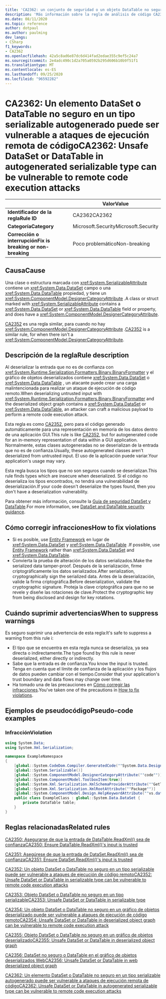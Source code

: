 ```yaml
---
title: 'CA2362: un conjunto de seguridad o un objeto DataTable no seguro en un tipo serializable generado automáticamente puede ser vulnerable a ataques de ejecución remota de código (análisis de código)'
description: 'Más información sobre la regla de análisis de código CA2362: el conjunto de información no seguro o DataTable en el tipo serializable generado automáticamente puede ser vulnerable a ataques de ejecución remota de código'
ms.date: 08/11/2020
ms.topic: reference
author: dotpaul
ms.author: paulming
dev_langs:
- CSharp
f1_keywords:
- CA2362
ms.openlocfilehash: 42a5c8ad6e87dc6d414fad2edae355c9ef5c24a7
ms.sourcegitcommit: 2e4adc490c1d2a705a0592b295d606b10b9f51f1
ms.translationtype: MT
ms.contentlocale: es-ES
ms.lasthandoff: 09/25/2020
ms.locfileid: "96592282"
---
```

# <a name="ca2362-unsafe-dataset-or-datatable-in-autogenerated-serializable-type-can-be-vulnerable-to-remote-code-execution-attacks"></a><span data-ttu-id="42b3b-103">CA2362: Un elemento DataSet o DataTable no seguro en un tipo serializable autogenerado puede ser vulnerable a ataques de ejecución remota de código</span><span class="sxs-lookup"><span data-stu-id="42b3b-103">CA2362: Unsafe DataSet or DataTable in autogenerated serializable type can be vulnerable to remote code execution attacks</span></span>

| | <span data-ttu-id="42b3b-104">Valor</span><span class="sxs-lookup"><span data-stu-id="42b3b-104">Value</span></span> |
|-|-|
| <span data-ttu-id="42b3b-105">**Identificador de la regla**</span><span class="sxs-lookup"><span data-stu-id="42b3b-105">**Rule ID**</span></span> |<span data-ttu-id="42b3b-106">CA2362</span><span class="sxs-lookup"><span data-stu-id="42b3b-106">CA2362</span></span>|
| <span data-ttu-id="42b3b-107">**Categoría**</span><span class="sxs-lookup"><span data-stu-id="42b3b-107">**Category**</span></span> |<span data-ttu-id="42b3b-108">Microsoft.Security</span><span class="sxs-lookup"><span data-stu-id="42b3b-108">Microsoft.Security</span></span>|
| <span data-ttu-id="42b3b-109">**Corrección o interrupción**</span><span class="sxs-lookup"><span data-stu-id="42b3b-109">**Fix is breaking or non-breaking**</span></span> |<span data-ttu-id="42b3b-110">Poco problemático</span><span class="sxs-lookup"><span data-stu-id="42b3b-110">Non-breaking</span></span>|

## <a name="cause"></a><span data-ttu-id="42b3b-111">Causa</span><span class="sxs-lookup"><span data-stu-id="42b3b-111">Cause</span></span>

<span data-ttu-id="42b3b-112">Una clase o estructura marcada con <xref:System.SerializableAttribute> contiene un <xref:System.Data.DataSet> campo o una <xref:System.Data.DataTable> propiedad, y tiene un <xref:System.ComponentModel.DesignerCategoryAttribute> .</span><span class="sxs-lookup"><span data-stu-id="42b3b-112">A class or struct marked with <xref:System.SerializableAttribute> contains a <xref:System.Data.DataSet> or <xref:System.Data.DataTable> field or property, and does have a <xref:System.ComponentModel.DesignerCategoryAttribute>.</span></span>

<span data-ttu-id="42b3b-113">[CA2352](ca2352.md) es una regla similar, para cuando no hay <xref:System.ComponentModel.DesignerCategoryAttribute> .</span><span class="sxs-lookup"><span data-stu-id="42b3b-113">[CA2352](ca2352.md) is a similar rule, for when there isn't a <xref:System.ComponentModel.DesignerCategoryAttribute>.</span></span>

## <a name="rule-description"></a><span data-ttu-id="42b3b-114">Descripción de la regla</span><span class="sxs-lookup"><span data-stu-id="42b3b-114">Rule description</span></span>

<span data-ttu-id="42b3b-115">Al deserializar la entrada que no es de confianza con <xref:System.Runtime.Serialization.Formatters.Binary.BinaryFormatter> y el gráfico de objetos deserializados contiene <xref:System.Data.DataSet> o <xref:System.Data.DataTable> , un atacante puede crear una carga malintencionada para realizar un ataque de ejecución de código remoto.</span><span class="sxs-lookup"><span data-stu-id="42b3b-115">When deserializing untrusted input with <xref:System.Runtime.Serialization.Formatters.Binary.BinaryFormatter> and the deserialized object graph contains a <xref:System.Data.DataSet> or <xref:System.Data.DataTable>, an attacker can craft a malicious payload to perform a remote code execution attack.</span></span>

<span data-ttu-id="42b3b-116">Esta regla es como [CA2352](ca2352.md), pero para el código generado automáticamente para una representación en memoria de los datos dentro de una aplicación GUI.</span><span class="sxs-lookup"><span data-stu-id="42b3b-116">This rule is like [CA2352](ca2352.md), but for autogenerated code for an in-memory representation of data within a GUI application.</span></span> <span data-ttu-id="42b3b-117">Normalmente, estas clases autogeneradas no se deserializan de la entrada que no es de confianza.</span><span class="sxs-lookup"><span data-stu-id="42b3b-117">Usually, these autogenerated classes aren't deserialized from untrusted input.</span></span> <span data-ttu-id="42b3b-118">El uso de la aplicación puede variar.</span><span class="sxs-lookup"><span data-stu-id="42b3b-118">Your application's usage may vary.</span></span>

<span data-ttu-id="42b3b-119">Esta regla busca los tipos que no son seguros cuando se deserializan.</span><span class="sxs-lookup"><span data-stu-id="42b3b-119">This rule finds types which are insecure when deserialized.</span></span> <span data-ttu-id="42b3b-120">Si el código no deserializa los tipos encontrados, no tendrá una vulnerabilidad de deserialización.</span><span class="sxs-lookup"><span data-stu-id="42b3b-120">If your code doesn't deserialize the types found, then you don't have a deserialization vulnerability.</span></span>

<span data-ttu-id="42b3b-121">Para obtener más información, consulte la [Guía de seguridad DataSet y DataTable](https://go.microsoft.com/fwlink/?linkid=2132227).</span><span class="sxs-lookup"><span data-stu-id="42b3b-121">For more information, see [DataSet and DataTable security guidance](https://go.microsoft.com/fwlink/?linkid=2132227).</span></span>

## <a name="how-to-fix-violations"></a><span data-ttu-id="42b3b-122">Cómo corregir infracciones</span><span class="sxs-lookup"><span data-stu-id="42b3b-122">How to fix violations</span></span>

- <span data-ttu-id="42b3b-123">Si es posible, use [Entity Framework](/ef/) en lugar de <xref:System.Data.DataSet> y <xref:System.Data.DataTable> .</span><span class="sxs-lookup"><span data-stu-id="42b3b-123">If possible, use [Entity Framework](/ef/) rather than <xref:System.Data.DataSet> and <xref:System.Data.DataTable>.</span></span>
- <span data-ttu-id="42b3b-124">Convierta la prueba de alteración de los datos serializados.</span><span class="sxs-lookup"><span data-stu-id="42b3b-124">Make the serialized data tamper-proof.</span></span> <span data-ttu-id="42b3b-125">Después de la serialización, firme criptográficamente los datos serializados.</span><span class="sxs-lookup"><span data-stu-id="42b3b-125">After serialization, cryptographically sign the serialized data.</span></span> <span data-ttu-id="42b3b-126">Antes de la deserialización, valide la firma criptográfica.</span><span class="sxs-lookup"><span data-stu-id="42b3b-126">Before deserialization, validate the cryptographic signature.</span></span> <span data-ttu-id="42b3b-127">Proteja la clave criptográfica para que no se revele y diseñe las rotaciones de clave.</span><span class="sxs-lookup"><span data-stu-id="42b3b-127">Protect the cryptographic key from being disclosed and design for key rotations.</span></span>

## <a name="when-to-suppress-warnings"></a><span data-ttu-id="42b3b-128">Cuándo suprimir advertencias</span><span class="sxs-lookup"><span data-stu-id="42b3b-128">When to suppress warnings</span></span>

<span data-ttu-id="42b3b-129">Es seguro suprimir una advertencia de esta regla:</span><span class="sxs-lookup"><span data-stu-id="42b3b-129">It's safe to suppress a warning from this rule i:</span></span>

- <span data-ttu-id="42b3b-130">El tipo que se encuentra en esta regla nunca se deserializa, ya sea directa o indirectamente.</span><span class="sxs-lookup"><span data-stu-id="42b3b-130">The type found by this rule is never deserialized, either directly or indirectly.</span></span>
- <span data-ttu-id="42b3b-131">Sabe que la entrada es de confianza.</span><span class="sxs-lookup"><span data-stu-id="42b3b-131">You know the input is trusted.</span></span> <span data-ttu-id="42b3b-132">Tenga en cuenta que el límite de confianza de la aplicación y los flujos de datos pueden cambiar con el tiempo.</span><span class="sxs-lookup"><span data-stu-id="42b3b-132">Consider that your application's trust boundary and data flows may change over time.</span></span>
- <span data-ttu-id="42b3b-133">Ha tomado una de las precauciones en [Cómo corregir las infracciones](#how-to-fix-violations).</span><span class="sxs-lookup"><span data-stu-id="42b3b-133">You've taken one of the precautions in [How to fix violations](#how-to-fix-violations).</span></span>

## <a name="pseudo-code-examples"></a><span data-ttu-id="42b3b-134">Ejemplos de pseudocódigo</span><span class="sxs-lookup"><span data-stu-id="42b3b-134">Pseudo-code examples</span></span>

### <a name="violation"></a><span data-ttu-id="42b3b-135">Infracción</span><span class="sxs-lookup"><span data-stu-id="42b3b-135">Violation</span></span>

```csharp
using System.Data;
using System.Xml.Serialization;

namespace ExampleNamespace
{
    [global::System.CodeDom.Compiler.GeneratedCode(""System.Data.Design.TypedDataSetGenerator"", ""2.0.0.0"")]
    [global::System.Serializable()]
    [global::System.ComponentModel.DesignerCategoryAttribute(""code"")]
    [global::System.ComponentModel.ToolboxItem(true)]
    [global::System.Xml.Serialization.XmlSchemaProviderAttribute(""GetTypedDataSetSchema"")]
    [global::System.Xml.Serialization.XmlRootAttribute(""Package"")]
    [global::System.ComponentModel.Design.HelpKeywordAttribute(""vs.data.DataSet"")]
    public class ExampleClass : global::System.Data.DataSet {
        private DataTable table;
    }
}
```

## <a name="related-rules"></a><span data-ttu-id="42b3b-136">Reglas relacionadas</span><span class="sxs-lookup"><span data-stu-id="42b3b-136">Related rules</span></span>

[<span data-ttu-id="42b3b-137">CA2350: Asegurarse de que la entrada de DataTable.ReadXml() sea de confianza</span><span class="sxs-lookup"><span data-stu-id="42b3b-137">CA2350: Ensure DataTable.ReadXml()'s input is trusted</span></span>](ca2350.md)

[<span data-ttu-id="42b3b-138">CA2351: Asegúrese de que la entrada de DataSet.ReadXml() sea de confianza</span><span class="sxs-lookup"><span data-stu-id="42b3b-138">CA2351: Ensure DataSet.ReadXml()'s input is trusted</span></span>](ca2351.md)

[<span data-ttu-id="42b3b-139">CA2352: Un objeto DataSet o DataTable no seguro en un tipo serializable puede ser vulnerable a ataques de ejecución de código remoto</span><span class="sxs-lookup"><span data-stu-id="42b3b-139">CA2352: Unsafe DataSet or DataTable in serializable type can be vulnerable to remote code execution attacks</span></span>](ca2352.md)

[<span data-ttu-id="42b3b-140">CA2353: Objeto DataSet o DataTable no seguro en un tipo serializable</span><span class="sxs-lookup"><span data-stu-id="42b3b-140">CA2353: Unsafe DataSet or DataTable in serializable type</span></span>](ca2353.md)

[<span data-ttu-id="42b3b-141">CA2354: Un objeto DataSet o DataTable no seguro en un gráfico de objetos deserializado puede ser vulnerable a ataques de ejecución de código remoto</span><span class="sxs-lookup"><span data-stu-id="42b3b-141">CA2354: Unsafe DataSet or DataTable in deserialized object graph can be vulnerable to remote code execution attack</span></span>](ca2354.md)

[<span data-ttu-id="42b3b-142">CA2355: Objeto DataSet o DataTable no seguro en un gráfico de objetos deserializado</span><span class="sxs-lookup"><span data-stu-id="42b3b-142">CA2355: Unsafe DataSet or DataTable in deserialized object graph</span></span>](ca2355.md)

[<span data-ttu-id="42b3b-143">CA2356: DataSet no seguro o DataTable en el gráfico de objetos deserializados Web</span><span class="sxs-lookup"><span data-stu-id="42b3b-143">CA2356: Unsafe DataSet or DataTable in web deserialized object graph</span></span>](ca2356.md)

[<span data-ttu-id="42b3b-144">CA2362: Un elemento DataSet o DataTable no seguro en un tipo serializable autogenerado puede ser vulnerable a ataques de ejecución remota de código</span><span class="sxs-lookup"><span data-stu-id="42b3b-144">CA2362: Unsafe DataSet or DataTable in autogenerated serializable type can be vulnerable to remote code execution attacks</span></span>](ca2362.md)
